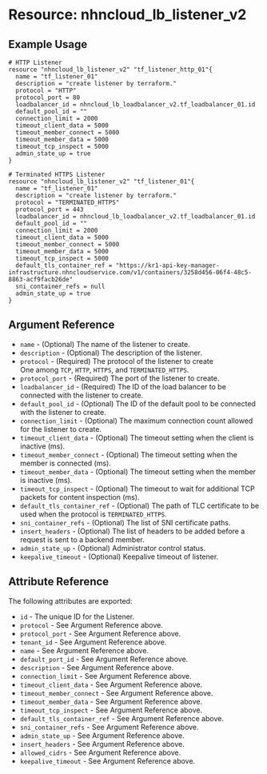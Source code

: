 # Resource: nhncloud_lb_listener_v2

## Example Usage

```
# HTTP Listener
resource "nhncloud_lb_listener_v2" "tf_listener_http_01"{
  name = "tf_listener_01"
  description = "create listener by terraform."
  protocol = "HTTP"
  protocol_port = 80
  loadbalancer_id = nhncloud_lb_loadbalancer_v2.tf_loadbalancer_01.id
  default_pool_id = ""
  connection_limit = 2000
  timeout_client_data = 5000
  timeout_member_connect = 5000
  timeout_member_data = 5000
  timeout_tcp_inspect = 5000
  admin_state_up = true
}

# Terminated HTTPS Listener
resource "nhncloud_lb_listener_v2" "tf_listener_01"{
  name = "tf_listener_01"
  description = "create listener by terraform."
  protocol = "TERMINATED_HTTPS"
  protocol_port = 443
  loadbalancer_id = nhncloud_lb_loadbalancer_v2.tf_loadbalancer_01.id
  default_pool_id = ""
  connection_limit = 2000
  timeout_client_data = 5000
  timeout_member_connect = 5000
  timeout_member_data = 5000
  timeout_tcp_inspect = 5000
  default_tls_container_ref = "https://kr1-api-key-manager-infrastructure.nhncloudservice.com/v1/containers/3258d456-06f4-48c5-8863-acf9facb26de"
  sni_container_refs = null
  admin_state_up = true
}
```


## Argument Reference

* `name` - (Optional) The name of the listener to create.
* `description` - (Optional) The description of the listener.
* `protocol` - (Required) The protocol of the listener to create <br>One among `TCP`, `HTTP`, `HTTPS`, and `TERMINATED_HTTPS`.
* `protocol_port` - (Required) The port of the listener to create.
* `loadbalancer_id` - (Required) The ID of the load balancer to be connected with the listener to create.
* `default_pool_id` - (Optional) The ID of the default pool to be connected with the listener to create.
* `connection_limit` - (Optional) The maximum connection count allowed for the listener to create.
* `timeout_client_data` - (Optional) The timeout setting when the client is inactive (ms).
* `timeout_member_connect` - (Optional) The timeout setting when the member is connected (ms).
* `timeout_member_data` - (Optional) The timeout setting when the member is inactive (ms).
* `timeout_tcp_inspect` - (Optional) The timeout to wait for additional TCP packets for content inspection (ms).
* `default_tls_container_ref` - (Optional) The path of TLC certificate to be used when the protocol is `TERMINATED_HTTPS`.
* `sni_container_refs` - (Optional) The list of SNI certificate paths.
* `insert_headers` - (Optional) The list of headers to be added before a request is sent to a backend member.
* `admin_state_up` - (Optional) Administrator control status.
* `keepalive_timeout` - (Optional) Keepalive timeout of listener.


## Attribute Reference

The following attributes are exported:

* `id` - The unique ID for the Listener.
* `protocol` - See Argument Reference above.
* `protocol_port` - See Argument Reference above.
* `tenant_id` - See Argument Reference above.
* `name` - See Argument Reference above.
* `default_port_id` - See Argument Reference above.
* `description` - See Argument Reference above.
* `connection_limit` - See Argument Reference above.
* `timeout_client_data` - See Argument Reference above.
* `timeout_member_connect` - See Argument Reference above.
* `timeout_member_data` - See Argument Reference above.
* `timeout_tcp_inspect` - See Argument Reference above.
* `default_tls_container_ref` - See Argument Reference above.
* `sni_container_refs` - See Argument Reference above.
* `admin_state_up` - See Argument Reference above.
* `insert_headers` - See Argument Reference above.
* `allowed_cidrs` - See Argument Reference above.
* `keepalive_timeout` - See Argument Reference above.